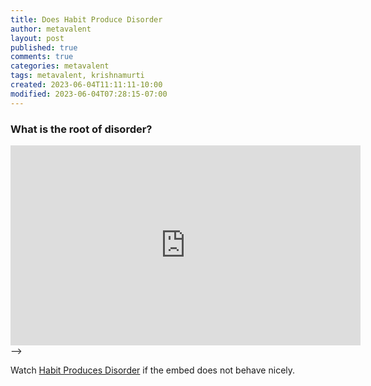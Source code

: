 ```yaml
---
title: Does Habit Produce Disorder
author: metavalent
layout: post
published: true
comments: true
categories: metavalent
tags: metavalent, krishnamurti
created: 2023-06-04T11:11:11-10:00
modified: 2023-06-04T07:28:15-07:00
---
```


### What is the root of disorder?

<iframe id="ytplayer" type="text/html" width="560" height="320"
  src="https://www.youtube.com/dgY?autoplay=1"
  frameborder="0"></iframe>
-->

Watch [Habit Produces Disorder](https://youtu.be/p-rQ8UmnpgY) if the embed does not behave nicely.


